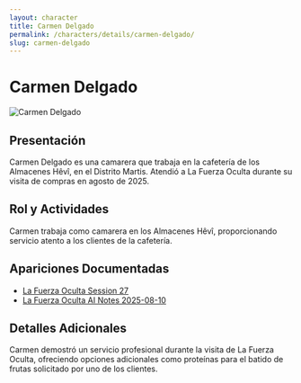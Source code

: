 ```yaml
---
layout: character
title: Carmen Delgado
permalink: /characters/details/carmen-delgado/
slug: carmen-delgado
---
```


# Carmen Delgado

<div class="character-photo">
  <img src="{{ site.baseurl }}/assets/img/characters/carmen-delgado.png" alt="Carmen Delgado" />
</div>

## Presentación
Carmen Delgado es una camarera que trabaja en la cafetería de los Almacenes Hêvî, en el Distrito Martis. Atendió a La Fuerza Oculta durante su visita de compras en agosto de 2025.

## Rol y Actividades
Carmen trabaja como camarera en los Almacenes Hêvî, proporcionando servicio atento a los clientes de la cafetería.

## Apariciones Documentadas
- [La Fuerza Oculta Session 27](../../campaigns/la-fuerza-oculta/manual-notes/session-27-2025-08-10.md)
- [La Fuerza Oculta AI Notes 2025-08-10](../../campaigns/la-fuerza-oculta/ai-notes/2025-08-10-gemini-notes.md)

## Detalles Adicionales
Carmen demostró un servicio profesional durante la visita de La Fuerza Oculta, ofreciendo opciones adicionales como proteínas para el batido de frutas solicitado por uno de los clientes.